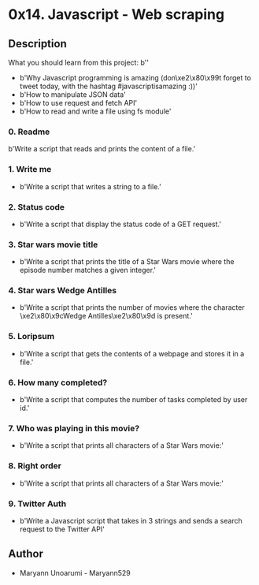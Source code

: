 # 0x14. Javascript - Web scraping
## Description
What you should learn from this project: b''

* b'Why Javascript programming is amazing (don\xe2\x80\x99t forget to tweet today, with the hashtag #javascriptisamazing :))'
* b'How to manipulate JSON data'
* b'How to use request and fetch API'
* b'How to read and write a file using fs module'
### 0. Readme
b'Write a script that reads and prints the content of a file.'
### 1. Write me
* b'Write a script that writes a string to a file.'
### 2. Status code
* b'Write a script that display the status code of a GET request.'
### 3. Star wars movie title
* b'Write a script that prints the title of a Star Wars movie where the episode number matches a given integer.'
### 4. Star wars Wedge Antilles
* b'Write a script that prints the number of movies where the character \xe2\x80\x9cWedge Antilles\xe2\x80\x9d is present.'
### 5. Loripsum
* b'Write a script that gets the contents of a webpage and stores it in a file.'
### 6. How many completed?
* b'Write a script that computes the number of tasks completed by user id.'
### 7. Who was playing in this movie?
* b'Write a script that prints all characters of a Star Wars movie:'
### 8. Right order
* b'Write a script that prints all characters of a Star Wars movie:'
### 9. Twitter Auth
* b'Write a Javascript script that takes in 3 strings and sends a search request to the Twitter API'
## Author
  * Maryann Unoarumi - Maryann529
